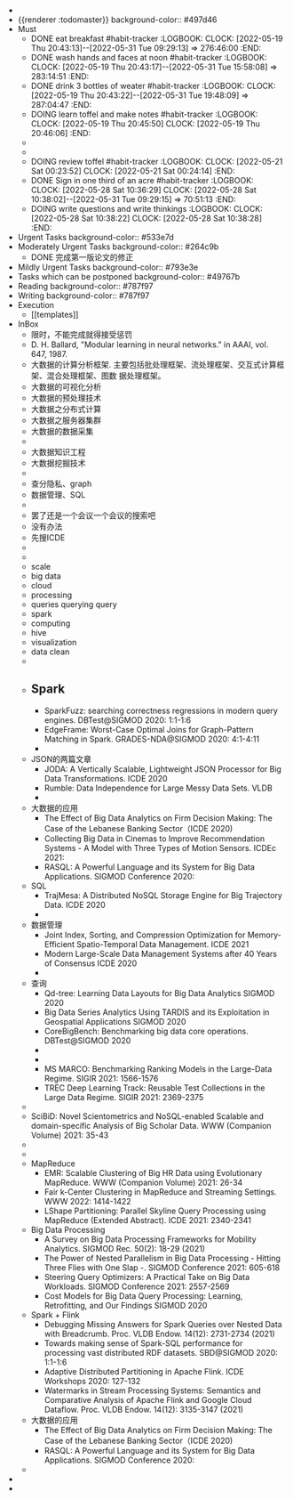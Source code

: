 -
- {{renderer :todomaster}}
  background-color:: #497d46
- Must
	- DONE eat breakfast #habit-tracker
	  :LOGBOOK:
	  CLOCK: [2022-05-19 Thu 20:43:13]--[2022-05-31 Tue 09:29:13] =>  276:46:00
	  :END:
	- DONE wash hands and faces at noon #habit-tracker
	  :LOGBOOK:
	  CLOCK: [2022-05-19 Thu 20:43:17]--[2022-05-31 Tue 15:58:08] =>  283:14:51
	  :END:
	- DONE drink 3 bottles of weater #habit-tracker
	  :LOGBOOK:
	  CLOCK: [2022-05-19 Thu 20:43:22]--[2022-05-31 Tue 19:48:09] =>  287:04:47
	  :END:
	- DOING learn toffel and make notes #habit-tracker
	  :LOGBOOK:
	  CLOCK: [2022-05-19 Thu 20:45:50]
	  CLOCK: [2022-05-19 Thu 20:46:06]
	  :END:
	-
	-
	- DOING review toffel #habit-tracker
	  :LOGBOOK:
	  CLOCK: [2022-05-21 Sat 00:23:52]
	  CLOCK: [2022-05-21 Sat 00:24:14]
	  :END:
	- DONE  Sign in one third of an acre #habit-tracker
	  :LOGBOOK:
	  CLOCK: [2022-05-28 Sat 10:36:29]
	  CLOCK: [2022-05-28 Sat 10:38:02]--[2022-05-31 Tue 09:29:15] =>  70:51:13
	  :END:
	- DOING write questions and write thinkings
	  :LOGBOOK:
	  CLOCK: [2022-05-28 Sat 10:38:22]
	  CLOCK: [2022-05-28 Sat 10:38:28]
	  :END:
- Urgent Tasks
  background-color:: #533e7d
- Moderately Urgent Tasks
  background-color:: #264c9b
	- DONE 完成第一版论文的修正
- Mildly Urgent Tasks
  background-color:: #793e3e
- Tasks which can be postponed
  background-color:: #49767b
- Reading
  background-color:: #787f97
- Writing
  background-color:: #787f97
- Execution
	- [[templates]]
- InBox
	- 限时，不能完成就得接受惩罚
	- D. H. Ballard, "Modular learning in neural networks." in AAAI, vol. 647, 1987.
	- 大数据的计算分析框架. 主要包括批处理框架、流处理框架、交互式计算框架、混合处理框架、图数
	  据处理框架。
	- 大数据的可视化分析
	- 大数据的预处理技术
	- 大数据之分布式计算
	- 大数据之服务器集群
	- 大数据的数据采集
	-
	- 大数据知识工程
	- 大数据挖掘技术
	-
	- 查分隐私、graph
	- 数据管理、SQL
	-
	- 罢了还是一个会议一个会议的搜索吧
	- 没有办法
	- 先搜ICDE
	-
	-
	- scale
	- big data
	- cloud
	- processing
	- queries  querying query
	- spark
	- computing
	- hive
	- visualization
	- data clean
	-
	- Spark
		-
		- SparkFuzz: searching correctness regressions in modern query engines. DBTest@SIGMOD 2020: 1:1-1:6
		- EdgeFrame: Worst-Case Optimal Joins for Graph-Pattern Matching in Spark. GRADES-NDA@SIGMOD 2020: 4:1-4:11
		-
	- JSON的两篇文章
		- JODA: A Vertically Scalable, Lightweight JSON Processor for Big Data Transformations. ICDE 2020
		- Rumble: Data Independence for Large Messy Data Sets. VLDB
		-
	- 大数据的应用
		- The Effect of Big Data Analytics on Firm Decision Making: The Case of the Lebanese Banking Sector（ICDE 2020)
		- Collecting Big Data in Cinemas to Improve Recommendation Systems - A Model with Three Types of Motion Sensors. ICDEc 2021:
		- RASQL: A Powerful Language and its System for Big Data Applications. SIGMOD Conference 2020:
	- SQL
		- TrajMesa: A Distributed NoSQL Storage Engine for Big Trajectory Data. ICDE 2020
		-
	- 数据管理
		- Joint Index, Sorting, and Compression Optimization for Memory-Efficient Spatio-Temporal Data Management. ICDE 2021
		- Modern Large-Scale Data Management Systems after 40 Years of Consensus ICDE 2020
		-
	- 查询
		- Qd-tree: Learning Data Layouts for Big Data Analytics SIGMOD 2020
		- Big Data Series Analytics Using TARDIS and its Exploitation in Geospatial Applications SIGMOD 2020
		- CoreBigBench: Benchmarking big data core operations. DBTest@SIGMOD 2020
		-
		-
		- MS MARCO: Benchmarking Ranking Models in the Large-Data Regime. SIGIR 2021: 1566-1576
		- TREC Deep Learning Track: Reusable Test Collections in the Large Data Regime. SIGIR 2021: 2369-2375
	-
	- SciBiD: Novel Scientometrics and NoSQL-enabled Scalable and domain-specific Analysis of Big Scholar Data. WWW (Companion Volume) 2021: 35-43
	-
	-
	- MapReduce
		- EMR: Scalable Clustering of Big HR Data using Evolutionary MapReduce. WWW (Companion Volume) 2021: 26-34
		- Fair k-Center Clustering in MapReduce and Streaming Settings. WWW 2022: 1414-1422
		- LShape Partitioning: Parallel Skyline Query Processing using MapReduce (Extended Abstract). ICDE 2021: 2340-2341
	- Big Data Processing
		- A Survey on Big Data Processing Frameworks for Mobility Analytics. SIGMOD Rec. 50(2): 18-29 (2021)
		- The Power of Nested Parallelism in Big Data Processing - Hitting Three Flies with One Slap -. SIGMOD Conference 2021: 605-618
		- Steering Query Optimizers: A Practical Take on Big Data Workloads. SIGMOD Conference 2021: 2557-2569
		- Cost Models for Big Data Query Processing: Learning, Retrofitting, and Our Findings  SIGMOD 2020
	- Spark + Flink
		- Debugging Missing Answers for Spark Queries over Nested Data with Breadcrumb. Proc. VLDB Endow. 14(12): 2731-2734 (2021)
		- Towards making sense of Spark-SQL performance for processing vast distributed RDF datasets. SBD@SIGMOD 2020: 1:1-1:6
		- Adaptive Distributed Partitioning in Apache Flink. ICDE Workshops 2020: 127-132
		- Watermarks in Stream Processing Systems: Semantics and Comparative Analysis of Apache Flink and Google Cloud Dataflow. Proc. VLDB Endow. 14(12): 3135-3147 (2021)
	- 大数据的应用
		- The Effect of Big Data Analytics on Firm Decision Making: The Case of the Lebanese Banking Sector（ICDE 2020)
		- RASQL: A Powerful Language and its System for Big Data Applications. SIGMOD Conference 2020:
	-
-
-